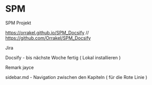 # SPM
SPM Projekt

https://orrakel.github.io/SPM_Docsify // 
https://github.com/Orrakel/SPM_Docsify

 
Jira

Docsify - bis nächste Woche fertig ( Lokal installieren )


Remark jayce

sidebar.md - Navigation zwischen den Kapiteln ( für die Rote Linie )
